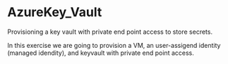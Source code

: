 # AzureKey_Vault
Provisioning a key vault with private end point access to store secrets.

In this exercise we are going to provision a VM, an user-assigend identity (managed idendity), and keyvault with private end point access.
